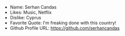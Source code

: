 - Name: Serhan Candas
- Likes: Music, Netflix 
- Dislike: Cyprus
- Favorite Quote: I'm freaking done with this country!
- Github Profile URL: https://github.com/serhancandas